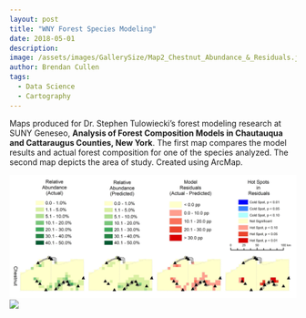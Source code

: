 ```yaml
---
layout: post
title: "WNY Forest Species Modeling"
date: 2018-05-01
description: 
image: /assets/images/GallerySize/Map2_Chestnut_Abundance_&_Residuals.jpg
author: Brendan Cullen
tags:
  - Data Science
  - Cartography
---
```


Maps produced for Dr. Stephen Tulowiecki’s forest modeling research at SUNY Geneseo, **Analysis of Forest Composition Models in Chautauqua and Cattaraugus Counties, New York**. The first map compares the model results and actual forest composition for one of the species analyzed. The second map depicts the area of study. Created using ArcMap.

![](/assets/images/OriginalSize/Map2_Chestnut_Abundance_&_Residuals.jpg)
![](/assets/images/OriginalSize/Map1_StudyArea.png)